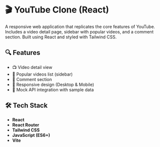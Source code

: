 # 🎬 YouTube Clone (React)

A responsive web application that replicates the core features of YouTube.  
Includes a video detail page, sidebar with popular videos, and a comment section. Built using React and styled with Tailwind CSS.

## 🔍 Features

- 📺 Video detail view
- 📌 Popular videos list (sidebar)
- 💬 Comment section
- 📱 Responsive design (Desktop & Mobile)
- 🔄 Mock API integration with sample data

## 🛠️ Tech Stack

- **React**
- **React Router**
- **Tailwind CSS**
- **JavaScript (ES6+)**
- **Vite**
